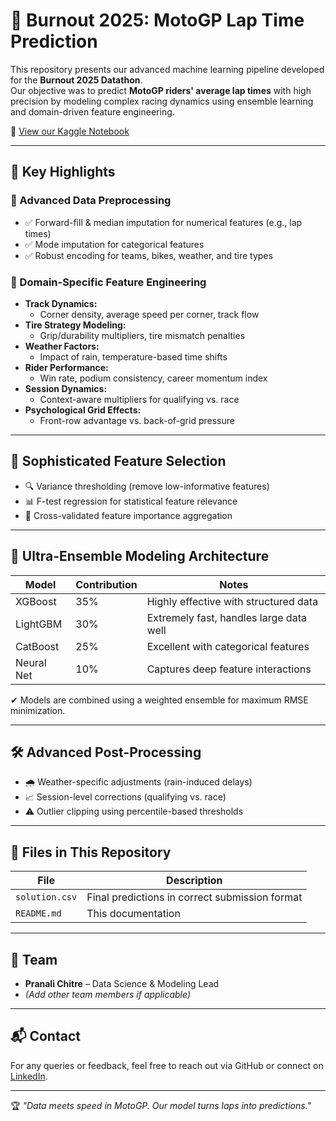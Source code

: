 # 🏁 Burnout 2025: MotoGP Lap Time Prediction

This repository presents our advanced machine learning pipeline developed for the **Burnout 2025 Datathon**.  
Our objective was to predict **MotoGP riders' average lap times** with high precision by modeling complex racing dynamics using ensemble learning and domain-driven feature engineering.

🔗 [View our Kaggle Notebook](https://www.kaggle.com/code/pranalichitre/notebook911854fcba?scriptVersionId=245457168)

---

## 🚀 Key Highlights

### 🔧 Advanced Data Preprocessing
- ✅ Forward-fill & median imputation for numerical features (e.g., lap times)
- ✅ Mode imputation for categorical features
- ✅ Robust encoding for teams, bikes, weather, and tire types

### 🧠 Domain-Specific Feature Engineering
- **Track Dynamics:**
  - Corner density, average speed per corner, track flow
- **Tire Strategy Modeling:**
  - Grip/durability multipliers, tire mismatch penalties
- **Weather Factors:**
  - Impact of rain, temperature-based time shifts
- **Rider Performance:**
  - Win rate, podium consistency, career momentum index
- **Session Dynamics:**
  - Context-aware multipliers for qualifying vs. race
- **Psychological Grid Effects:**
  - Front-row advantage vs. back-of-grid pressure

---

## 🧪 Sophisticated Feature Selection
- 🔍 Variance thresholding (remove low-informative features)
- 📊 F-test regression for statistical feature relevance
- 🔁 Cross-validated feature importance aggregation

---

## 🤖 Ultra-Ensemble Modeling Architecture
| Model       | Contribution | Notes                               |
|-------------|--------------|-------------------------------------|
| XGBoost     | 35%          | Highly effective with structured data |
| LightGBM    | 30%          | Extremely fast, handles large data well |
| CatBoost    | 25%          | Excellent with categorical features |
| Neural Net  | 10%          | Captures deep feature interactions |

✔ Models are combined using a weighted ensemble for maximum RMSE minimization.

---

## 🛠️ Advanced Post-Processing
- 🌧️ Weather-specific adjustments (rain-induced delays)
- 📈 Session-level corrections (qualifying vs. race)
- ⚠️ Outlier clipping using percentile-based thresholds

---

## 📁 Files in This Repository
| File | Description |
|------|-------------|
| `solution.csv` | Final predictions in correct submission format |
| `README.md` | This documentation |

---

## 👥 Team
- **Pranali Chitre** – Data Science & Modeling Lead  
- *(Add other team members if applicable)*

---

## 📬 Contact
For any queries or feedback, feel free to reach out via GitHub or connect on [LinkedIn](https://www.linkedin.com/in/pranalichitre/).

---

🏆 *"Data meets speed in MotoGP. Our model turns laps into predictions."*

